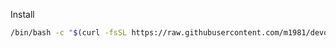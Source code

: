
Install
```bash
/bin/bash -c "$(curl -fsSL https://raw.githubusercontent.com/m1981/devops-utils/main/install.sh)"
```